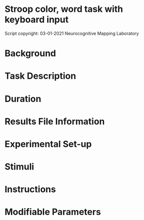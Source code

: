 # Stroop color, word task with keyboard input
Script copyright: 03-01-2021 Neurocognitive Mapping Laboratory

# Background

# Task Description

# Duration

# Results File Information

# Experimental Set-up

# Stimuli

# Instructions

# Modifiable Parameters

